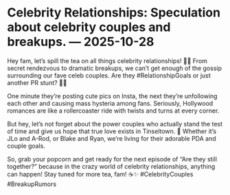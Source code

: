 # Celebrity Relationships: Speculation about celebrity couples and breakups. — 2025-10-28

Hey fam, let’s spill the tea on all things celebrity relationships! 🌟💔 From secret rendezvous to dramatic breakups, we can’t get enough of the gossip surrounding our fave celeb couples. Are they #RelationshipGoals or just another PR stunt? 🤷‍♂️

One minute they’re posting cute pics on Insta, the next they’re unfollowing each other and causing mass hysteria among fans. Seriously, Hollywood romances are like a rollercoaster ride with twists and turns at every corner. 

But hey, let’s not forget about the power couples who actually stand the test of time and give us hope that true love exists in Tinseltown. 💖 Whether it’s JLo and A-Rod, or Blake and Ryan, we’re living for their adorable PDA and couple goals.

So, grab your popcorn and get ready for the next episode of “Are they still together?” because in the crazy world of celebrity relationships, anything can happen! Stay tuned for more tea, fam! ☕✨ #CelebrityCouples #BreakupRumors